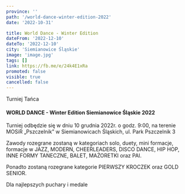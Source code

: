 ```yaml
---
province: ''
path: '/world-dance-winter-edition-2022'
date: '2022-10-31'

title: World Dance - Winter Edition
dateFrom: '2022-12-10'
dateTo: '2022-12-10'
city: 'Siemianowice Śląskie'
image: 'image.jpg'
tags: []
link: https://fb.me/e/24k4E1xRa
promoted: false
visible: true
cancelled: false
---
```

Turniej Tańca
#### WORLD DANCE - Winter Edition Siemianowice Śląskie 2022

Turniej odbędzie się w dniu 10 grudnia 2022r. o godz. 9:00, na terenie MOSiR „Pszczelnik” w Siemianowicach Śląskich, ul. Park Pszczelnik 3

Zawody rozegrane zostaną w kategoriach solo, duety, mini formacje, formacje w JAZZ, MODERN, CHEERLEADERS, DISCO DANCE, HIP HOP, INNE FORMY TANECZNE, BALET, MAŻORETKI oraz PAI.

Ponadto zostaną rozegrane kategorie PIERWSZY KROCZEK oraz GOLD SENIOR.

Dla najlepszych puchary i medale 
